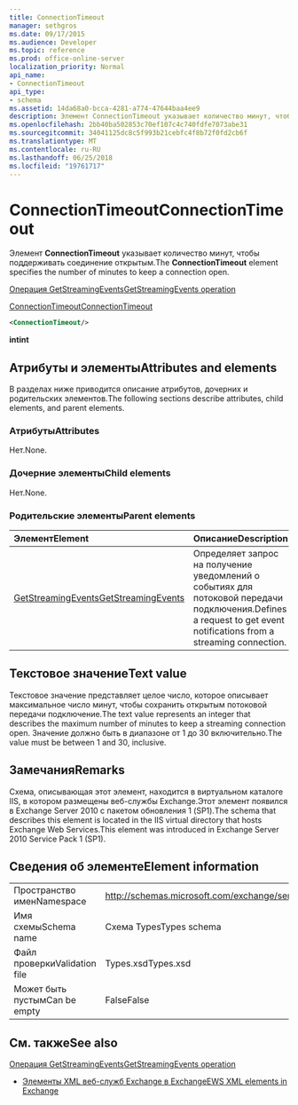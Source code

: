 ```yaml
---
title: ConnectionTimeout
manager: sethgros
ms.date: 09/17/2015
ms.audience: Developer
ms.topic: reference
ms.prod: office-online-server
localization_priority: Normal
api_name:
- ConnectionTimeout
api_type:
- schema
ms.assetid: 14da68a0-bcca-4281-a774-47644baa4ee9
description: Элемент ConnectionTimeout указывает количество минут, чтобы поддерживать соединение открытым.
ms.openlocfilehash: 2bb40ba502853c70ef107c4c740fdfe7073abe31
ms.sourcegitcommit: 34041125dc8c5f993b21cebfc4f8b72f0fd2cb6f
ms.translationtype: MT
ms.contentlocale: ru-RU
ms.lasthandoff: 06/25/2018
ms.locfileid: "19761717"
---
```

# <a name="connectiontimeout"></a><span data-ttu-id="ca792-103">ConnectionTimeout</span><span class="sxs-lookup"><span data-stu-id="ca792-103">ConnectionTimeout</span></span>

<span data-ttu-id="ca792-104">Элемент **ConnectionTimeout** указывает количество минут, чтобы поддерживать соединение открытым.</span><span class="sxs-lookup"><span data-stu-id="ca792-104">The **ConnectionTimeout** element specifies the number of minutes to keep a connection open.</span></span> 
  
[<span data-ttu-id="ca792-105">Операция GetStreamingEvents</span><span class="sxs-lookup"><span data-stu-id="ca792-105">GetStreamingEvents operation</span></span>](getstreamingevents-operation.md)
  
[<span data-ttu-id="ca792-106">ConnectionTimeout</span><span class="sxs-lookup"><span data-stu-id="ca792-106">ConnectionTimeout</span></span>](connectiontimeout.md)
  
```xml
<ConnectionTimeout/>
```

 <span data-ttu-id="ca792-107">**int**</span><span class="sxs-lookup"><span data-stu-id="ca792-107">**int**</span></span>
## <a name="attributes-and-elements"></a><span data-ttu-id="ca792-108">Атрибуты и элементы</span><span class="sxs-lookup"><span data-stu-id="ca792-108">Attributes and elements</span></span>

<span data-ttu-id="ca792-109">В разделах ниже приводится описание атрибутов, дочерних и родительских элементов.</span><span class="sxs-lookup"><span data-stu-id="ca792-109">The following sections describe attributes, child elements, and parent elements.</span></span>
  
### <a name="attributes"></a><span data-ttu-id="ca792-110">Атрибуты</span><span class="sxs-lookup"><span data-stu-id="ca792-110">Attributes</span></span>

<span data-ttu-id="ca792-111">Нет.</span><span class="sxs-lookup"><span data-stu-id="ca792-111">None.</span></span>
  
### <a name="child-elements"></a><span data-ttu-id="ca792-112">Дочерние элементы</span><span class="sxs-lookup"><span data-stu-id="ca792-112">Child elements</span></span>

<span data-ttu-id="ca792-113">Нет.</span><span class="sxs-lookup"><span data-stu-id="ca792-113">None.</span></span>
  
### <a name="parent-elements"></a><span data-ttu-id="ca792-114">Родительские элементы</span><span class="sxs-lookup"><span data-stu-id="ca792-114">Parent elements</span></span>

|<span data-ttu-id="ca792-115">**Элемент**</span><span class="sxs-lookup"><span data-stu-id="ca792-115">**Element**</span></span>|<span data-ttu-id="ca792-116">**Описание**</span><span class="sxs-lookup"><span data-stu-id="ca792-116">**Description**</span></span>|
|:-----|:-----|
|[<span data-ttu-id="ca792-117">GetStreamingEvents</span><span class="sxs-lookup"><span data-stu-id="ca792-117">GetStreamingEvents</span></span>](getstreamingevents.md) <br/> |<span data-ttu-id="ca792-118">Определяет запрос на получение уведомлений о событиях для потоковой передачи подключения.</span><span class="sxs-lookup"><span data-stu-id="ca792-118">Defines a request to get event notifications from a streaming connection.</span></span>  <br/> |
   
## <a name="text-value"></a><span data-ttu-id="ca792-119">Текстовое значение</span><span class="sxs-lookup"><span data-stu-id="ca792-119">Text value</span></span>

<span data-ttu-id="ca792-120">Текстовое значение представляет целое число, которое описывает максимальное число минут, чтобы сохранить открытым потоковой передачи подключение.</span><span class="sxs-lookup"><span data-stu-id="ca792-120">The text value represents an integer that describes the maximum number of minutes to keep a streaming connection open.</span></span> <span data-ttu-id="ca792-121">Значение должно быть в диапазоне от 1 до 30 включительно.</span><span class="sxs-lookup"><span data-stu-id="ca792-121">The value must be between 1 and 30, inclusive.</span></span>
  
## <a name="remarks"></a><span data-ttu-id="ca792-122">Замечания</span><span class="sxs-lookup"><span data-stu-id="ca792-122">Remarks</span></span>

<span data-ttu-id="ca792-123">Схема, описывающая этот элемент, находится в виртуальном каталоге IIS, в котором размещены веб-службы Exchange.Этот элемент появился в Exchange Server 2010 с пакетом обновления 1 (SP1).</span><span class="sxs-lookup"><span data-stu-id="ca792-123">The schema that describes this element is located in the IIS virtual directory that hosts Exchange Web Services.This element was introduced in Exchange Server 2010 Service Pack 1 (SP1).</span></span>
  
## <a name="element-information"></a><span data-ttu-id="ca792-124">Сведения об элементе</span><span class="sxs-lookup"><span data-stu-id="ca792-124">Element information</span></span>

|||
|:-----|:-----|
|<span data-ttu-id="ca792-125">Пространство имен</span><span class="sxs-lookup"><span data-stu-id="ca792-125">Namespace</span></span>  <br/> |http://schemas.microsoft.com/exchange/services/2006/types  <br/> |
|<span data-ttu-id="ca792-126">Имя схемы</span><span class="sxs-lookup"><span data-stu-id="ca792-126">Schema name</span></span>  <br/> |<span data-ttu-id="ca792-127">Схема Types</span><span class="sxs-lookup"><span data-stu-id="ca792-127">Types schema</span></span>  <br/> |
|<span data-ttu-id="ca792-128">Файл проверки</span><span class="sxs-lookup"><span data-stu-id="ca792-128">Validation file</span></span>  <br/> |<span data-ttu-id="ca792-129">Types.xsd</span><span class="sxs-lookup"><span data-stu-id="ca792-129">Types.xsd</span></span>  <br/> |
|<span data-ttu-id="ca792-130">Может быть пустым</span><span class="sxs-lookup"><span data-stu-id="ca792-130">Can be empty</span></span>  <br/> |<span data-ttu-id="ca792-131">False</span><span class="sxs-lookup"><span data-stu-id="ca792-131">False</span></span>  <br/> |
   
## <a name="see-also"></a><span data-ttu-id="ca792-132">См. также</span><span class="sxs-lookup"><span data-stu-id="ca792-132">See also</span></span>



[<span data-ttu-id="ca792-133">Операция GetStreamingEvents</span><span class="sxs-lookup"><span data-stu-id="ca792-133">GetStreamingEvents operation</span></span>](getstreamingevents-operation.md)


- [<span data-ttu-id="ca792-134">Элементы XML веб-служб Exchange в Exchange</span><span class="sxs-lookup"><span data-stu-id="ca792-134">EWS XML elements in Exchange</span></span>](ews-xml-elements-in-exchange.md)

